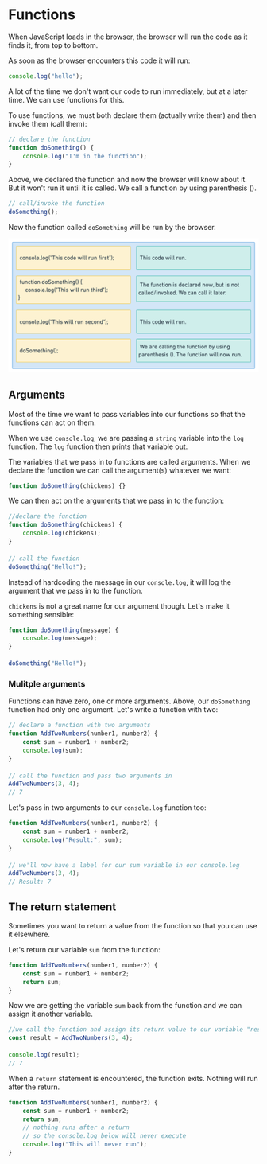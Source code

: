 # Functions

When JavaScript loads in the browser, the browser will run the code as it finds it, from top to bottom.

As soon as the browser encounters this code it will run:

```js
console.log("hello");
```

A lot of the time we don't want our code to run immediately, but at a later time. We can use functions for this.

To use functions, we must both declare them (actually write them) and then invoke them (call them):

```js
// declare the function
function doSomething() {
    console.log("I'm in the function");
}
```

Above, we declared the function and now the browser will know about it. But it won't run it until it is called. We call a function by using parenthesis ().

```js
// call/invoke the function
doSomething();
```

Now the function called `doSomething` will be run by the browser.

![Functions](images/functions-1.png)

## Arguments

Most of the time we want to pass variables into our functions so that the functions can act on them.

When we use `console.log`, we are passing a `string` variable into the `log` function. The `log` function then prints that variable out.

The variables that we pass in to functions are called arguments. When we declare the function we can call the argument(s) whatever we want:

```js
function doSomething(chickens) {}
```

We can then act on the arguments that we pass in to the function:

```js
//declare the function
function doSomething(chickens) {
    console.log(chickens);
}

// call the function
doSomething("Hello!");
```

Instead of hardcoding the message in our `console.log`, it will log the argument that we pass in to the function.

`chickens` is not a great name for our argument though. Let's make it something sensible:

```js
function doSomething(message) {
    console.log(message);
}

doSomething("Hello!");
```

### Mulitple arguments

Functions can have zero, one or more arguments. Above, our `doSomething` function had only one argument. Let's write a function with two:

```js
// declare a function with two arguments
function AddTwoNumbers(number1, number2) {
    const sum = number1 + number2;
    console.log(sum);
}

// call the function and pass two arguments in
AddTwoNumbers(3, 4);
// 7
```

Let's pass in two arguments to our `console.log` function too:

```js
function AddTwoNumbers(number1, number2) {
    const sum = number1 + number2;
    console.log("Result:", sum);
}

// we'll now have a label for our sum variable in our console.log
AddTwoNumbers(3, 4);
// Result: 7
```

## The return statement

Sometimes you want to return a value from the function so that you can use it elsewhere.

Let's return our variable `sum` from the function:

```js
function AddTwoNumbers(number1, number2) {
    const sum = number1 + number2;
    return sum;
}
```

Now we are getting the variable `sum` back from the function and we can assign it another variable.

```js
//we call the function and assign its return value to our variable "result"
const result = AddTwoNumbers(3, 4);

console.log(result);
// 7
```

When a `return` statement is encountered, the function exits. Nothing will run after the return.

```js
function AddTwoNumbers(number1, number2) {
    const sum = number1 + number2;
    return sum;
    // nothing runs after a return
    // so the console.log below will never execute
    console.log("This will never run");
}
```
